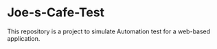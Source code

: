 # Joe-s-Cafe-Test
This repository is a project to simulate Automation test for a web-based application.
